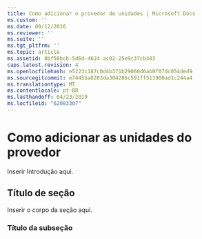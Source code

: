 ```yaml
---
title: Como adicionar o provedor de unidades | Microsoft Docs
ms.custom: ''
ms.date: 09/12/2016
ms.reviewer: ''
ms.suite: ''
ms.tgt_pltfrm: ''
ms.topic: article
ms.assetid: 8bf50bcb-5d6d-4624-ac02-25e9c37cb403
caps.latest.revision: 4
ms.openlocfilehash: e5223c187c0d4b371b29060d6ab0f07dc054ded9
ms.sourcegitcommit: e7445ba8203da304286c591ff513900ad1c244a4
ms.translationtype: MT
ms.contentlocale: pt-BR
ms.lasthandoff: 04/23/2019
ms.locfileid: "62083307"
---
```

# <a name="how-to-add-the-provider-drives"></a>Como adicionar as unidades do provedor

Inserir Introdução aqui.

## <a name="section-heading"></a>Título de seção

 Inserir o corpo da seção aqui.

### <a name="subsection-heading"></a>Título da subseção
